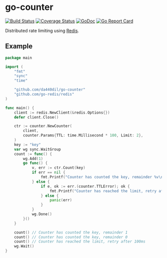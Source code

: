 # go-counter

[![Build Status](https://travis-ci.com/da440dil/go-counter.svg?branch=master)](https://travis-ci.com/da440dil/go-counter)
[![Coverage Status](https://coveralls.io/repos/github/da440dil/go-counter/badge.svg?branch=master)](https://coveralls.io/github/da440dil/go-counter?branch=master)
[![GoDoc](https://godoc.org/github.com/da440dil/go-counter?status.svg)](https://godoc.org/github.com/da440dil/go-counter)
[![Go Report Card](https://goreportcard.com/badge/github.com/da440dil/go-counter)](https://goreportcard.com/report/github.com/da440dil/go-counter)

Distributed rate limiting using [Redis](https://redis.io/).

## Example

```go
package main

import (
	"fmt"
	"sync"
	"time"

	"github.com/da440dil/go-counter"
	"github.com/go-redis/redis"
)

func main() {
	client := redis.NewClient(&redis.Options{})
	defer client.Close()

	ctr := counter.NewCounter(
		client,
		counter.Params{TTL: time.Millisecond * 100, Limit: 2},
	)
	key := "key"
	var wg sync.WaitGroup
	count := func() {
		wg.Add(1)
		go func() {
			v, err := ctr.Count(key)
			if err == nil {
				fmt.Printf("Counter has counted the key, remainder %v\n", v)
			} else {
				if e, ok := err.(counter.TTLError); ok {
					fmt.Printf("Counter has reached the limit, retry after %v\n", e.TTL())
				} else {
					panic(err)
				}
			}
			wg.Done()
		}()
	}

	count() // Counter has counted the key, remainder 1
	count() // Counter has counted the key, remainder 0
	count() // Counter has reached the limit, retry after 100ms
	wg.Wait()
}
```